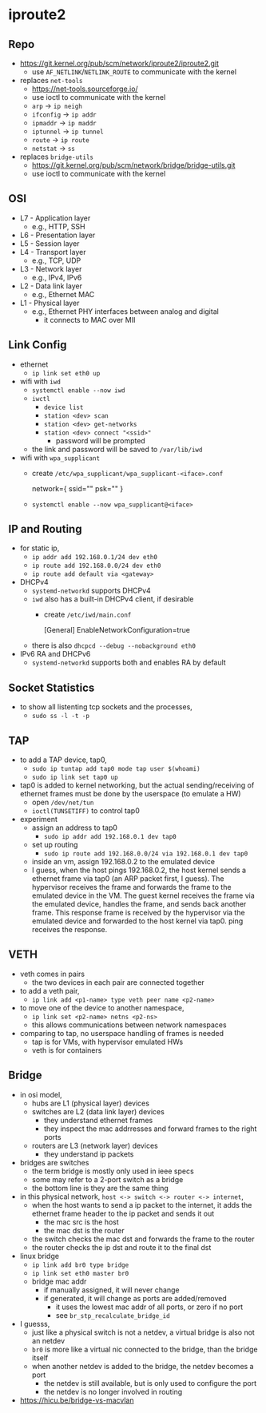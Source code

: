iproute2
========

## Repo

- <https://git.kernel.org/pub/scm/network/iproute2/iproute2.git>
  - use `AF_NETLINK`/`NETLINK_ROUTE` to communicate with the kernel
- replaces `net-tools`
  - <https://net-tools.sourceforge.io/>
  - use ioctl to communicate with the kernel
  - `arp` -> `ip neigh`
  - `ifconfig` -> `ip addr`
  - `ipmaddr` -> `ip maddr`
  - `iptunnel` -> `ip tunnel`
  - `route` -> `ip route`
  - `netstat` -> `ss`
- replaces `bridge-utils`
  - <https://git.kernel.org/pub/scm/network/bridge/bridge-utils.git>
  - use ioctl to communicate with the kernel

## OSI

- L7 - Application layer
  - e.g., HTTP, SSH
- L6 - Presentation layer
- L5 - Session layer
- L4 - Transport layer
  - e.g., TCP, UDP
- L3 - Network layer
  - e.g., IPv4, IPv6
- L2 - Data link layer
  - e.g., Ethernet MAC
- L1 - Physical layer
  - e.g., Ethernet PHY interfaces between analog and digital
    - it connects to MAC over MII

## Link Config

- ethernet
  - `ip link set eth0 up`
- wifi with `iwd`
  - `systemctl enable --now iwd`
  - `iwctl`
    - `device list`
    - `station <dev> scan`
    - `station <dev> get-networks`
    - `station <dev> connect "<ssid>"`
      - password will be prompted
  - the link and password will be saved to `/var/lib/iwd`
- wifi with `wpa_supplicant`
  - create `/etc/wpa_supplicant/wpa_supplicant-<iface>.conf`

      network={
        ssid="<ssid>"
        psk="<password>"
      }
  - `systemctl enable --now wpa_supplicant@<iface>`

## IP and Routing

- for static ip,
  - `ip addr add 192.168.0.1/24 dev eth0`
  - `ip route add 192.168.0.0/24 dev eth0`
  - `ip route add default via <gateway>`
- DHCPv4
  - `systemd-networkd` supports DHCPv4
  - `iwd` also has a built-in DHCPv4 client, if desirable
    - create `/etc/iwd/main.conf`

        [General]
        EnableNetworkConfiguration=true
  - there is also `dhcpcd --debug --nobackground eth0`
- IPv6 RA and DHCPv6
  - `systemd-networkd` supports both and enables RA by default

## Socket Statistics

- to show all listenting tcp sockets and the processes,
  - `sudo ss -l -t -p`

## TAP

- to add a TAP device, tap0,
  - `sudo ip tuntap add tap0 mode tap user $(whoami)`
  - `sudo ip link set tap0 up`
- tap0 is added to kernel networking, but the actual sending/receiving of
  ethernet frames must be done by the userspace (to emulate a HW)
  - open `/dev/net/tun`
  - `ioctl(TUNSETIFF)` to control tap0
- experiment
  - assign an address to tap0
    - `sudo ip addr add 192.168.0.1 dev tap0`
  - set up routing
    - `sudo ip route add 192.168.0.0/24 via 192.168.0.1 dev tap0`
  - inside an vm, assign 192.168.0.2 to the emulated device
  - I guess, when the host pings 192.168.0.2, the host kernel sends a ethernet
    frame via tap0 (an ARP packet first, I guess).  The hypervisor receives
    the frame and forwards the frame to the emulated device in the VM.  The
    guest kernel receives the frame via the emulated device, handles the
    frame, and sends back another frame.  This response frame is received by
    the hypervisor via the emulated device and forwarded to the host kernel
    via tap0.  ping receives the response.

## VETH

- veth comes in pairs
  - the two devices in each pair are connected together
- to add a veth pair,
  - `ip link add <p1-name> type veth peer name <p2-name>`
- to move one of the device to another namespace,
  - `ip link set <p2-name> netns <p2-ns>`
  - this allows communications between network namespaces
- comparing to tap, no userspace handling of frames is needed
  - tap is for VMs, with hypervisor emulated HWs
  - veth is for containers

## Bridge

- in osi model,
  - hubs are L1 (physical layer) devices
  - switches are L2 (data link layer) devices
    - they understand ethernet frames
    - they inspect the mac addrresses and forward frames to the right ports
  - routers are L3 (network layer) devices
    - they understand ip packets
- bridges are switches
  - the term bridge is mostly only used in ieee specs
  - some may refer to a 2-port switch as a bridge
  - the bottom line is they are the same thing
- in this physical network, `host <-> switch <-> router <-> internet`,
  - when the host wants to send a ip packet to the internet, it adds the
    ethernet frame header to the ip packet and sends it out
    - the mac src is the host
    - the mac dst is the router
  - the switch checks the mac dst and forwards the frame to the router
  - the router checks the ip dst and route it to the final dst
- linux bridge
  - `ip link add br0 type bridge`
  - `ip link set eth0 master br0`
  - bridge mac addr
    - if manually assigned, it will never change
    - if generated, it will change as ports are added/removed
      - it uses the lowest mac addr of all ports, or zero if no port
      - see `br_stp_recalculate_bridge_id`
- I guesss,
  - just like a physical switch is not a netdev, a virtual bridge is also not
    an netdev
  - `br0` is more like a virtual nic connected to the bridge, than the bridge
    itself
  - when another netdev is added to the bridge, the netdev becomes a port
    - the netdev is still available, but is only used to configure the port
    - the netdev is no longer involved in routing
- <https://hicu.be/bridge-vs-macvlan>
